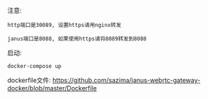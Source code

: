 注意:

```
http端口是30089, 设置https请用nginx转发

janus端口是8088, 如果使用https请将8089转发到8088
```
启动:

```
docker-compose up
```

dockerfile文件: https://github.com/sazima/janus-webrtc-gateway-docker/blob/master/Dockerfile


